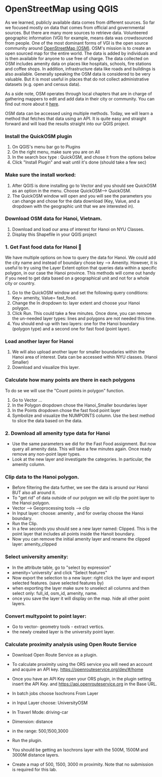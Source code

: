 # OpenStreetMap using QGIS

As we learned, publicly available data comes from different sources. So far we focused mostly on data that comes from official and governmental sources. But there are many more sources to retrieve data. Volunteered geographic information (VGI) for example, means data was crowdsourced from people. One of the most dominant forms of VGI is the open source community around [OpenStreetMap (OSM)](https://www.openstreetmap.org/#map=14/-42.4782/-73.7652&layers=D). OSM's mission is to create an open sourced map for the entire world. The data is added by individuals and is then available for anyone to use free of charge. The data collected on OSM includes amenity data on places like hospitals, schools, fire stations and coffee shops. In addition, infrastructure data like roads and buildings is also available. Generally speaking the OSM data is considered to be very valuable. But it is most useful in places that do not collect administrative datasets (e.g. open and census data).

As a side note, OSM operates through local chapters that are in charge of gathering mappers to edit and add data in their city or community. You can find out more about it [here](https://wiki.openstreetmap.org/wiki/Foundation/Local_Chapters).

OSM data can be accessed using multiple methods. Today, we will learn a method that fetches that data using an API. It is quite easy and straight forward and will load the results straight into our QGIS project.

### Install the QuickOSM plugin

 1. On QGIS's menu bar go to Plugins
 2. On the right menu, make sure you are on All
 3. In the search box type : QuickOSM, and chose it from the options below
 4. Click "Install Plugin" and wait until it's done (should take a few sec)

### Make sure the install worked:

  1. After QGIS is done installing go to Vector and you should see QuickOSM as an option in the menu. Choose QuickOSM--> QuickOSM.
  2. The QuickOSM window will open and you will see the parameters you can change and chose for the data download (Key, Value, and a dropdown with the geographic unit that we are interested in).

### Download OSM data for Hanoi, Vietnam.
  1. Download and load our area of interest for Hanoi on NYU Classes.
  2. Display this Shapefile in your QGIS project

### 1. Get Fast food data for Hanoi 🍔
We have multiple options on how to query the data for Hanoi. We could add the city name and instead of boundary chose key --> Amenity. However, it is useful to try using the Layer Extent option that queries data within a specific polygon, in our case the Hanoi province. This methods will come out handy if you need to get data based on a geographical unit and not for a whole city or country.
1. Go to the QuickOSM window and set the following query conditions: Key= amenity, Value= fast_food.
2. Change the In dropdown to: layer extent and choose your Hanoi polygon.
3. Click Run. This could take a few minutes. Once done, you can remove the un-needed layer types: lines and polygons are not needed this time.
4. You should end-up with two layers: one for the Hanoi boundary (polygon type) and a second one for fast food (point layer).

### Load another layer for Hanoi
1. We will also upload another layer for smaller boundaries within the Hanoi area of interest. Data can be accessed within NYU classes. (Hanoi Smaller)
2. Download and visualize this layer.

### Calculate how many points are there in each polygons
To do se we will use the "Count points in polygon" function.
1. Go to Vector ...
2. In the Polygon dropdown chose the Hanoi_Smaller boundaries layer
3. In the Points dropdown chose the fast food point layer
5. Symbolize and visualize the NUMPOINTS column. Use the best method to slice the data based on the data.

### 2. Download all amenity type data for Hanoi
- Use the same parameters we did for the Fast Food assignment. But now query all amenity data. This will take a few minutes again. Once ready remove any non-point layer types.
- Look at the new layer and investigate the categories. In particular, the amenity column.

### Clip data to the Hanoi polygon.
- Before filtering the data further, we see the data is around our Hanoi BUT also all around it.
- To "get rid" of data outside of our polygon we will clip the point layer to the Hanoi polygon.
- Vector --> Geoprocessing tools --> clip
- In Input layer: choose: amenity , and for overlay choose the Hanoi boundary.
- Run the Clip.
- In a few seconds you should see a new layer named: Clipped. This is the point layer that includes all points inside the Hanoit boundary.
- Now you can remove the initial amenity layer and rename the clipped layer: amenity_clipped

### Select university amenity:
- In the attribute table, go to "select by expression"
- amenity='university' and click "Select features"
- Now export the selection to a new layer: right click the layer and export selected features.  (save selected features by)
- when exporting the layer make sure to unselect all columns and then select only: full_id, osm_id, amenity, name.
- once you save the layer it will display on the map. hide all other point layers.

### Convert multypoint to point layer:
- Go to vector- geometry tools - extract vertics.
- the newly created layer is the university point layer.

### Calculate proximity analysis using Open Route Service
- Download Open Route Service as a plugin.
- To calculate proximity using the ORS service you will need an account and acquire an API key. https://openrouteservice.org/dev/#/home
- Once you have an API Key open your ORS plugin, in the plugin setting insert the API Key.
and https://api.openrouteservice.org in the Base URL.
- In batch jobs choose Isochrons From Layer
- in Input Layer choose: UniversityOSM
- In Traverl Mode: driving-car
- Dimension: distance
- in the range: 500,1500,3000
- Run the plugin.
- You should be getting an Isochrons layer with the 500M, 1500M and 3000M distance layers.

- Create a map of 500, 1500, 3000 m proximity. Note that no submission is required for this lab.  
